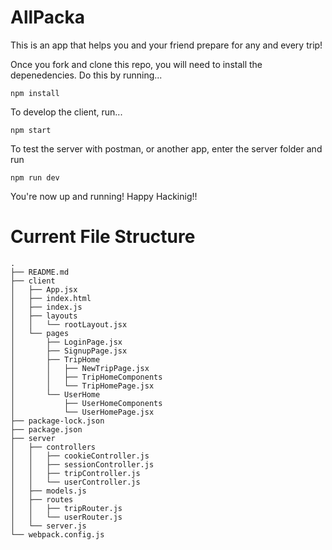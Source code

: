 # AllPacka

This is an app that helps you and your friend prepare for any and every trip!

Once you fork and clone this repo, you will need to install the
depenedencies. Do this by running...

    npm install

To develop the client, run...

    npm start

To test the server with postman, or another app, enter the
server folder and run

    npm run dev

You're now up and running! Happy Hackinig!!

# Current File Structure

```
.
├── README.md
├── client
│   ├── App.jsx
│   ├── index.html
│   ├── index.js
│   ├── layouts
│   │   └── rootLayout.jsx
│   └── pages
│       ├── LoginPage.jsx
│       ├── SignupPage.jsx
│       ├── TripHome
│       │   ├── NewTripPage.jsx
│       │   ├── TripHomeComponents
│       │   └── TripHomePage.jsx
│       └── UserHome
│           ├── UserHomeComponents
│           └── UserHomePage.jsx
├── package-lock.json
├── package.json
├── server
│   ├── controllers
│   │   ├── cookieController.js
│   │   ├── sessionController.js
│   │   ├── tripController.js
│   │   └── userController.js
│   ├── models.js
│   ├── routes
│   │   ├── tripRouter.js
│   │   └── userRouter.js
│   └── server.js
└── webpack.config.js

```
